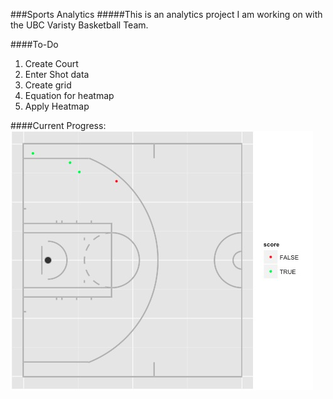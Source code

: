 ###Sports Analytics
#####This is an analytics project I am working on with the UBC Varisty Basketball Team.

####To-Do
1. Create Court
2. Enter Shot data
3. Create grid
4. Equation for heatmap
5. Apply Heatmap

####Current Progress:
![](court.jpg)
